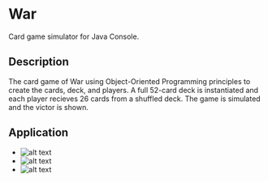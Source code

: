 # War
Card game simulator for Java Console. 

## Description
The card game of War using Object-Oriented Programming principles to create the cards, deck, and players. A full 52-card deck is instantiated and each player recieves 26 cards from a shuffled deck. The game is simulated and the victor is shown.

## Application
* ![alt text](https://i.postimg.cc/6QdcRdzM/Screen-Shot-2021-11-13-at-10-18-07-PM.png)
* ![alt text](https://i.postimg.cc/Tw0cNfzm/Screen-Shot-2021-11-13-at-10-18-55-PM.png)
* ![alt text](https://i.postimg.cc/63t0hymt/Screen-Shot-2021-11-13-at-10-18-31-PM.png)

